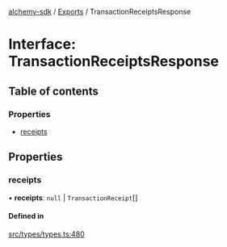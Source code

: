 [alchemy-sdk](../README.md) / [Exports](../modules.md) / TransactionReceiptsResponse

# Interface: TransactionReceiptsResponse

## Table of contents

### Properties

- [receipts](TransactionReceiptsResponse.md#receipts)

## Properties

### receipts

• **receipts**: ``null`` \| `TransactionReceipt`[]

#### Defined in

[src/types/types.ts:480](https://github.com/alchemyplatform/alchemy-sdk-js/blob/fd39d10/src/types/types.ts#L480)
